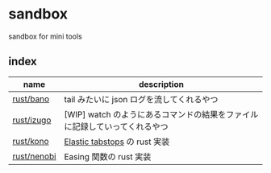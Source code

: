# sandbox
sandbox for mini tools

## index

| name            | description                                                                |
| --------------- | -------------------------------------------------------------------------- |
| [rust/bano][]   | tail みたいに json ログを流してくれるやつ                                  |
| [rust/izugo][]  | [WIP] watch のようにあるコマンドの結果をファイルに記録していってくれるやつ |
| [rust/kono][]   | [Elastic tabstops][] の rust 実装                                          |
| [rust/nenobi][] | Easing 関数の rust 実装                                                    |

[rust/bano]: rust/bano
[rust/izugo]: rust/izugo
[rust/kono]: rust/kono
[rust/nenobi]: rust/nenobi/README.md
[Elastic tabstops]: https://nickgravgaard.com/elastic-tabstops/